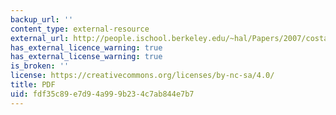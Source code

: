 ```yaml
---
backup_url: ''
content_type: external-resource
external_url: http://people.ischool.berkeley.edu/~hal/Papers/2007/costa-lecture.pdf
has_external_licence_warning: true
has_external_license_warning: true
is_broken: ''
license: https://creativecommons.org/licenses/by-nc-sa/4.0/
title: PDF
uid: fdf35c89-e7d9-4a99-9b23-4c7ab844e7b7
---
```

